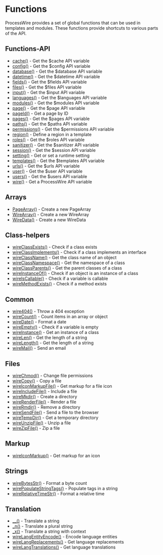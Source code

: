 # Functions

ProcessWire provides a set of global functions that can be used in templates and modules. These functions provide shortcuts to various parts of the API.

## Functions-API

- [cache()](./cache.md) - Get the $cache API variable
- [config()](./config.md) - Get the $config API variable
- [database()](./database.md) - Get the $database API variable
- [datetime()](./datetime.md) - Get the $datetime API variable
- [fields()](./fields.md) - Get the $fields API variable
- [files()](./files.md) - Get the $files API variable
- [input()](./input.md) - Get the $input API variable
- [languages()](./languages.md) - Get the $languages API variable
- [modules()](./modules.md) - Get the $modules API variable
- [page()](./page.md) - Get the $page API variable
- [pageId()](./pageid.md) - Get a page by ID
- [pages()](./pages.md) - Get the $pages API variable
- [paths()](./paths.md) - Get the $paths API variable
- [permissions()](./permissions.md) - Get the $permissions API variable
- [region()](./region.md) - Define a region in a template
- [roles()](./roles.md) - Get the $roles API variable
- [sanitizer()](./sanitizer.md) - Get the $sanitizer API variable
- [session()](./session.md) - Get the $session API variable
- [setting()](./setting.md) - Get or set a runtime setting
- [templates()](./templates.md) - Get the $templates API variable
- [urls()](./urls.md) - Get the $urls API variable
- [user()](./user.md) - Get the $user API variable
- [users()](./users.md) - Get the $users API variable
- [wire()](./wire.md) - Get a ProcessWire API variable

## Arrays

- [PageArray()](./pagearray.md) - Create a new PageArray
- [WireArray()](./wirearray.md) - Create a new WireArray
- [WireData()](./wiredata.md) - Create a new WireData

## Class-helpers

- [wireClassExists()](./wireclassexists.md) - Check if a class exists
- [wireClassImplements()](./wireclassimplements.md) - Check if a class implements an interface
- [wireClassName()](./wireclassname.md) - Get the class name of an object
- [wireClassNamespace()](./wireclassnamespace.md) - Get the namespace of a class
- [wireClassParents()](./wireclassparents.md) - Get the parent classes of a class
- [wireInstanceOf()](./wireinstanceof.md) - Check if an object is an instance of a class
- [wireIsCallable()](./wireiscallable.md) - Check if a variable is callable
- [wireMethodExists()](./wiremethodexists.md) - Check if a method exists

## Common

- [wire404()](./wire404.md) - Throw a 404 exception
- [wireCount()](./wirecount.md) - Count items in an array or object
- [wireDate()](./wiredate.md) - Format a date
- [wireEmpty()](./wireempty.md) - Check if a variable is empty
- [wireInstance()](./wireinstance.md) - Get an instance of a class
- [wireLen()](./wirelen.md) - Get the length of a string
- [wireLength()](./wirelength.md) - Get the length of a string
- [wireMail()](./wiremail.md) - Send an email

## Files

- [wireChmod()](./wirechmod.md) - Change file permissions
- [wireCopy()](./wirecopy.md) - Copy a file
- [wireIconMarkupFile()](./wireiconmarkupfile.md) - Get markup for a file icon
- [wireIncludeFile()](./wireincludefile.md) - Include a file
- [wireMkdir()](./wiremkdir.md) - Create a directory
- [wireRenderFile()](./wirerenderfile.md) - Render a file
- [wireRmdir()](./wirermdir.md) - Remove a directory
- [wireSendFile()](./wiresendfile.md) - Send a file to the browser
- [wireTempDir()](./wiretempdir.md) - Get a temporary directory
- [wireUnzipFile()](./wireunzipfile.md) - Unzip a file
- [wireZipFile()](./wirezipfile.md) - Zip a file

## Markup

- [wireIconMarkup()](./wireiconmarkup.md) - Get markup for an icon

## Strings

- [wireBytesStr()](./wirebytesstr.md) - Format a byte count
- [wirePopulateStringTags()](./wirepopulatestringtags.md) - Populate tags in a string
- [wireRelativeTimeStr()](./wirerelativetimestr.md) - Format a relative time

## Translation

- [__()](./__.md) - Translate a string
- [_n()](./n.md) - Translate a plural string
- [_x()](./x.md) - Translate a string with context
- [wireLangEntityEncode()](./wirelangentityencode.md) - Encode language entities
- [wireLangReplacements()](./wirelangreplacements.md) - Get language replacements
- [wireLangTranslations()](./wirelangtranslations.md) - Get language translations
